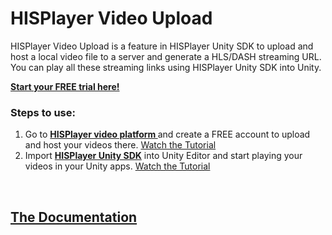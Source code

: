 # HISPlayer Video Upload

HISPlayer Video Upload is a feature in HISPlayer Unity SDK to upload and host a local video file to a server and generate a HLS/DASH streaming URL. You can play all these streaming links using HISPlayer Unity SDK into Unity. 

<p>

**[Start your FREE trial here!](https://hisplayer.com/unity-asset-store-saas-registration/)**



### Steps to use:

1. Go to **[HISPlayer video platform ](https://dashboard.hisplayer.com/signup)** and create a FREE account to upload and host your videos there. [Watch the Tutorial](https://www.youtube.com/watch?v=awfN0zz-8zQ)
2. Import **[HISPlayer Unity SDK](https://hisplayer.com/unity-player-sdk/)** into Unity Editor and start playing your videos in your Unity apps. [Watch the Tutorial](https://www.youtube.com/watch?v=POzM5U31tzc)

<br>

## [The Documentation](https://hisplayer.github.io/UnityVideoUpload/#/)


<br>

